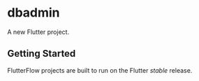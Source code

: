 # dbadmin

A new Flutter project.

## Getting Started

FlutterFlow projects are built to run on the Flutter _stable_ release.
